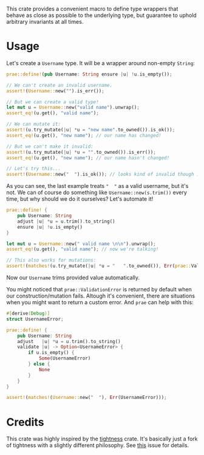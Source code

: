 This crate provides a convenient macro to define type wrappers that behave as close as possible to
the underlying type, but guarantee to uphold arbitrary invariants at all times.

# Usage

Let's create a `Username` type. It will be a wrapper around non-empty `String`:

```rust
prae::define!(pub Username: String ensure |u| !u.is_empty());

// We can't create an invalid username.
assert!(Username::new("").is_err());

// But we can create a valid type!
let mut u = Username::new("valid name").unwrap();
assert_eq!(u.get(), "valid name");

// We can mutate it:
assert!(u.try_mutate(|u| *u = "new name".to_owned()).is_ok());
assert_eq!(u.get(), "new name"); // our name has changed!

// But we can't make it invalid:
assert!(u.try_mutate(|u| *u = "".to_owned()).is_err());
assert_eq!(u.get(), "new name"); // our name hasn't changed!

// Let's try this...
assert!(Username::new("  ").is_ok()); // looks kind of invalid though :(
```

As you can see, the last example treats `"  "` as a valid username, but it's not. We
can of course do something like `Username::new(s.trim())` every time, but why should
we do it ourselves? Let's automate it!

```rust
prae::define! {
    pub Username: String
    adjust |u| *u = u.trim().to_string()
    ensure |u| !u.is_empty()
}

let mut u = Username::new(" valid name \n\n").unwrap();
assert_eq!(u.get(), "valid name"); // now we're talking!

// This also works for mutations:
assert!(matches!(u.try_mutate(|u| *u = "   ".to_owned()), Err(prae::ValidationError)));
```

Now our `Username` trims provided value automatically.

You might noticed that `prae::ValidationError` is returned by default when our
construction/mutation fails. Altough it's convenient, there are situations when you might
want to return a custom error. And `prae` can help with this:

```rust
#[derive(Debug)]
struct UsernameError;

prae::define! {
    pub Username: String
    adjust   |u| *u = u.trim().to_string()
    validate |u| -> Option<UsernameError> {
        if u.is_empty() {
            Some(UsernameError)
        } else {
            None
        }
    }
}

assert!(matches!(Username::new("  "), Err(UsernameError)));
```

# Credits
This crate was highly inspired by the [tightness](https://github.com/PabloMansanet/tightness) crate. It's basically just a fork of tightness with a slightly different philosophy. See [this](https://github.com/PabloMansanet/tightness/issues/2) issue for details.
